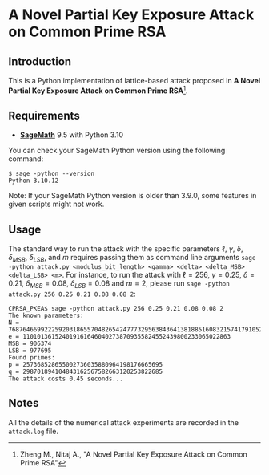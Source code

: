 # A Novel Partial Key Exposure Attack on Common Prime RSA

## Introduction

This is a Python implementation of lattice-based attack proposed in **A Novel Partial Key Exposure Attack on Common Prime RSA**[^CPRSAPKEA].

## Requirements

- [**SageMath**](https://www.sagemath.org/) 9.5 with Python 3.10

You can check your SageMath Python version using the following command:

```commandline
$ sage -python --version
Python 3.10.12
```

Note: If your SageMath Python version is older than 3.9.0, some features in given scripts might not work.

## Usage

The standard way to run the attack with the specific parameters $\ell$, $\gamma$, $\delta$, $\delta_{MSB}$, $\delta_{LSB}$, and $m$ requires passing them as command line arguments `sage -python attack.py <modulus_bit_length> <gamma> <delta> <delta_MSB> <delta_LSB> <m>`. For instance, to run the attack with $\ell=256$, $\gamma=0.25$, $\delta=0.21$, $\delta_{MSB}=0.08$, $\delta_{LSB}=0.08$ and $m=2$, please run `sage -python attack.py 256 0.25 0.21 0.08 0.08 2`:

```commandline
CPRSA_PKEA$ sage -python attack.py 256 0.25 0.21 0.08 0.08 2
The known parameters:
N = 76876466992225920318655704826542477732956384364138188516083215741791052291075
e = 1101013615240191616460402738709355824552439800233065022863
MSB = 906374
LSB = 977695
Found primes:
p = 257368528655002736035880964198176665695
q = 298701894104843162567582663120253822685
The attack costs 0.45 seconds...
```

## Notes

All the details of the numerical attack experiments are recorded in the `attack.log` file.

[^CPRSAPKEA]: Zheng M., Nitaj A., "A Novel Partial Key Exposure Attack on Common Prime RSA"
